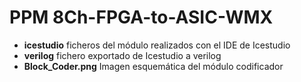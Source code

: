 # PPM 8Ch-FPGA-to-ASIC-WMX  

* **icestudio** ficheros del módulo realizados con el IDE de Icestudio  
* **verilog**   fichero exportado de Icestudio a verilog  
* **Block_Coder.png** Imagen esquemática del módulo codificador  
